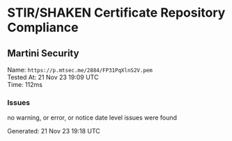 # STIR/SHAKEN Certificate Repository Compliance

## Martini Security

Name: `https://p.mtsec.me/2884/FP31PqXlnS2V.pem`\
Tested At: 21 Nov 23 19:09 UTC\
Time: 112ms

### Issues

no warning, or error, or notice date level issues were found

Generated: 21 Nov 23 19:18 UTC